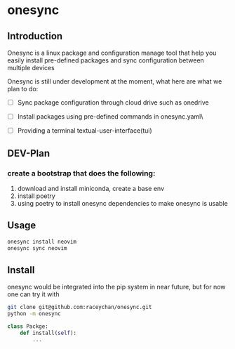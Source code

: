 # onesync

## Introduction

Onesync is a linux package and configuration manage tool that help you easily install pre-defined packages and sync configuration between multiple devices

Onesync is still under development at the moment,
what here are what we plan to do:

- [ ] Sync package configuration through cloud drive such as onedrive
- [ ] Install packages using pre-defined commands in onesync.yaml\
- [ ] Providing a terminal textual-user-interface(tui)


## DEV-Plan

### create a bootstrap that does the following:
1. download and install miniconda, create a base env
2. install poetry
3. using poetry to install onesync dependencies to make onesync is usable

## Usage

```bash
onesync install neovim 
onesync sync neovim
```

## Install

onesync would be integrated into the pip system in near future, but for now one can try it with

```bash
git clone git@github.com:raceychan/onesync.git
python -m onesync
```

```python
class Packge:
    def install(self):
        ...
```
